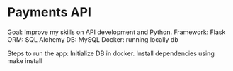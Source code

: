# Payments API
Goal: Improve my skills on API development and Python.
Framework: Flask
ORM: SQL Alchemy
DB: MySQL
Docker: running locally db

Steps to run the app:
Initialize DB in docker.
Install dependencies using make install





